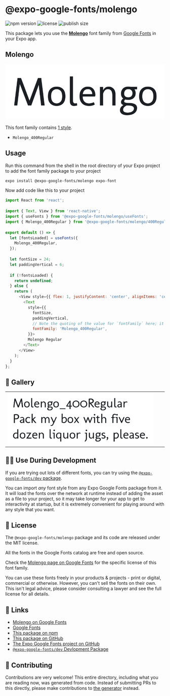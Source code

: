 # @expo-google-fonts/molengo

![npm version](https://flat.badgen.net/npm/v/@expo-google-fonts/molengo)
![license](https://flat.badgen.net/github/license/expo/google-fonts)
![publish size](https://flat.badgen.net/packagephobia/install/@expo-google-fonts/molengo)

This package lets you use the [**Molengo**](https://fonts.google.com/specimen/Molengo) font family from [Google Fonts](https://fonts.google.com/) in your Expo app.

## Molengo

![Molengo](./font-family.png)

This font family contains [1 style](#-gallery).

- `Molengo_400Regular`

## Usage

Run this command from the shell in the root directory of your Expo project to add the font family package to your project
```sh
expo install @expo-google-fonts/molengo expo-font
```

Now add code like this to your project
```js
import React from 'react';

import { Text, View } from 'react-native';
import { useFonts } from '@expo-google-fonts/molengo/useFonts';
import { Molengo_400Regular } from '@expo-google-fonts/molengo/400Regular';

export default () => {
  let [fontsLoaded] = useFonts({
    Molengo_400Regular,
  });

  let fontSize = 24;
  let paddingVertical = 6;

  if (!fontsLoaded) {
    return undefined;
  } else {
    return (
      <View style={{ flex: 1, justifyContent: 'center', alignItems: 'center' }}>
        <Text
          style={{
            fontSize,
            paddingVertical,
            // Note the quoting of the value for `fontFamily` here; it expects a string!
            fontFamily: 'Molengo_400Regular',
          }}>
          Molengo Regular
        </Text>
      </View>
    );
  }
};

```

## 🔡 Gallery


||||
|-|-|-|
|![Molengo_400Regular](.//400Regular/Molengo_400Regular.ttf.png)||||


## 👩‍💻 Use During Development

If you are trying out lots of different fonts, you can try using the [`@expo-google-fonts/dev` package](https://github.com/freeboub/google-fonts/tree/master/font-packages/dev#readme).

You can import *any* font style from any Expo Google Fonts package from it. It will load the fonts
over the network at runtime instead of adding the asset as a file to your project, so it may take longer
for your app to get to interactivity at startup, but it is extremely convenient
for playing around with any style that you want.

## 📖 License

The `@expo-google-fonts/molengo` package and its code are released under the MIT license.

All the fonts in the Google Fonts catalog are free and open source.

Check the [Molengo page on Google Fonts](https://fonts.google.com/specimen/Molengo) for the specific license of this font family.

You can use these fonts freely in your products & projects - print or digital, commercial or otherwise. However, you can't sell the fonts on their own. This isn't legal advice, please consider consulting a lawyer and see the full license for all details.

## 🔗 Links

- [Molengo on Google Fonts](https://fonts.google.com/specimen/Molengo)
- [Google Fonts](https://fonts.google.com/)
- [This package on npm](https://www.npmjs.com/package/@expo-google-fonts/molengo)
- [This package on GitHub](https://github.com/freeboub/google-fonts/tree/master/font-packages/molengo)
- [The Expo Google Fonts project on GitHub](https://github.com/freeboub/google-fonts)
- [`@expo-google-fonts/dev` Devlopment Package](https://github.com/freeboub/google-fonts/tree/master/font-packages/dev)

## 🤝 Contributing

Contributions are very welcome! This entire directory, including what you are reading now, was generated from code. Instead of submitting PRs to this directly, please make contributions to [the generator](https://github.com/freeboub/google-fonts/tree/master/packages/generator) instead.
